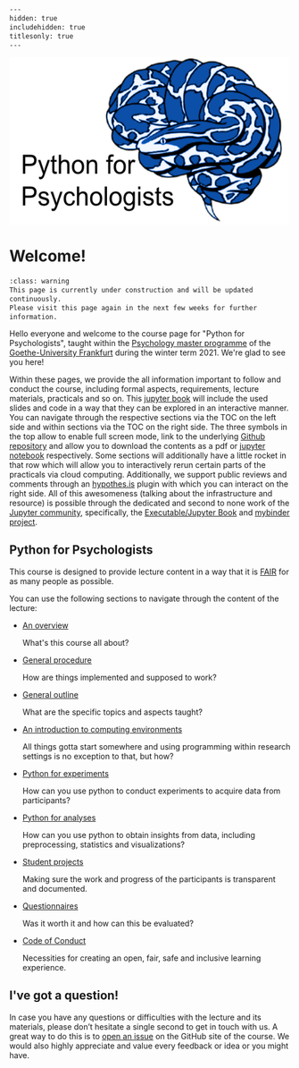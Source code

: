 
```{toctree}
---
hidden: true
includehidden: true
titlesonly: true
---
```

<img align="center" src="https://raw.githubusercontent.com/PeerHerholz/Python_for_Psychologists_Winter2021/master/lecture/static/pfp_logo.png" alt="logo" title="Twitter" width="500" height="300" />

# Welcome!


```{admonition} About the content of this Jupyter Book
:class: warning
This page is currently under construction and will be updated continuously.
Please visit this page again in the next few weeks for further information.
```

Hello everyone and welcome to the course page for "Python for Psychologists", taught
within the [Psychology master programme](https://www.goethe-university-frankfurt.de/51789866/Institute_of_Psychology?) of the [Goethe-University Frankfurt](https://www.goethe-university-frankfurt.de/en) during the winter term 2021. We're glad to see you here!

Within these pages, we provide the all information important to follow and conduct the course, including formal aspects, requirements, lecture materials, practicals and so on.  This [jupyter book](https://jupyterbook.org/intro.html) will include the used slides and code in a way that they can be explored in an interactive manner. You can navigate through the respective sections via the TOC on the left side and within sections via the TOC on the right side. The three symbols in the top allow to enable full screen mode, link to the underlying [Github repository]() and allow you to download the contents as a pdf or [jupyter notebook]() respectively. Some sections will additionally have a little rocket in that row which will allow you to interactively rerun certain parts of the practicals via cloud computing. Additionally, we support public reviews and comments through an [hypothes.is]() plugin with which you can interact on the right side. All of this awesomeness (talking about the infrastructure and resource) is possible through the dedicated and second to none work of the [Jupyter community](https://jupyter.org/), specifically, the [Executable/Jupyter Book](https://executablebooks.org/en/latest/) and [mybinder project](https://mybinder.org/).

## Python for Psychologists

This course is designed to provide lecture content in a way that it 
is [FAIR](https://en.wikipedia.org/wiki/FAIR_data) for as
many people as possible.

You can use the following sections to navigate through the content of the lecture:

* [An overview]()

   What's this course all about?

* [General procedure]()

   How are things implemented and supposed to work? 

* [General outline]()

   What are the specific topics and aspects taught?

* [An introduction to computing environments]()

   All things gotta start somewhere and using programming within research settings is no exception to
   that, but how?

* [Python for experiments]()

   How can you use python to conduct experiments to acquire data from participants? 

* [Python for analyses]()

   How can you use python to obtain insights from data, including preprocessing, statistics and visualizations? 

* [Student projects]()

   Making sure the work and progress of the participants is transparent and
   documented.

* [Questionnaires]()

   Was it worth it and how can this be evaluated?

* [Code of Conduct]()

   Necessities for creating an open, fair, safe and inclusive learning
   experience.

## I've got a question!

In case you have any questions or difficulties with the lecture and its materials, please don’t hesitate a single second to get in touch with us. A great way to do this is to [open an issue](https://github.com/PeerHerholz/Python_for_Psychologists_Winter2021/issues) on the
GitHub site of the course. We would also highly appreciate and value every feedback or idea or you might have.
